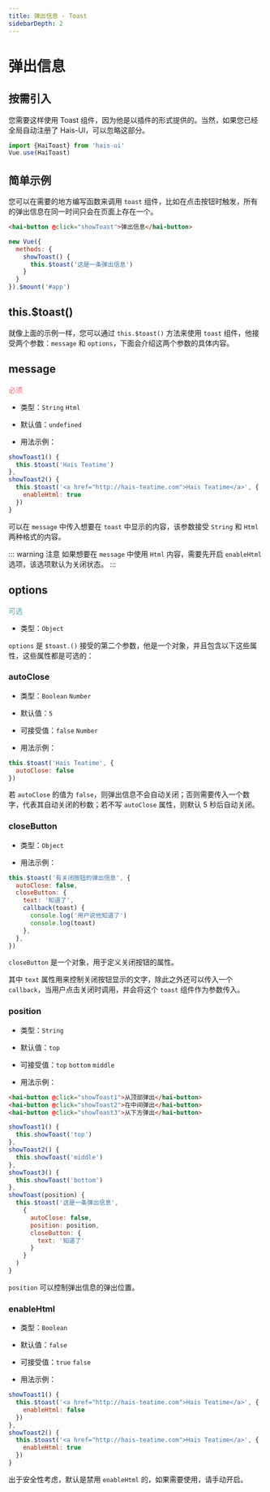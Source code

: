 ```yaml
---
title: 弹出信息 - Toast
sidebarDepth: 2
---
```


# 弹出信息

## 按需引入

您需要这样使用 Toast 组件，因为他是以插件的形式提供的。当然，如果您已经全局自动注册了 Hais-UI，可以忽略这部分。

```js
import {HaiToast} from 'hais-ui'
Vue.use(HaiToast)
```

## 简单示例

您可以在需要的地方编写函数来调用 `toast` 组件，比如在点击按钮时触发，所有的弹出信息在同一时间只会在页面上存在一个。

<ClientOnly>
<toast-demo-1></toast-demo-1>
</ClientOnly>

```html
<hai-button @click="showToast">弹出信息</hai-button>
```

```js
new Vue({
  methods: {
    showToast() {
      this.$toast('这是一条弹出信息')
    }
  }
}).$mount('#app')
```




## this.$toast()

就像上面的示例一样，您可以通过 `this.$toast()` 方法来使用 `toast` 组件，他接受两个参数：`message` 和 `options`，下面会介绍这两个参数的具体内容。

## message
<font color=#ff6464>必须</font>

- 类型：`String` `Html`

- 默认值：`undefined`

- 用法示例：

<ClientOnly>
<toast-demo-2></toast-demo-2>
</ClientOnly>

```js
showToast1() {
  this.$toast('Hais Teatime')
},
showToast2() {
  this.$toast('<a href="http://hais-teatime.com">Hais Teatime</a>', {
    enableHtml: true
  })
}
```

可以在 `message` 中传入想要在 `toast` 中显示的内容，该参数接受 `String` 和 `Html` 两种格式的内容。

::: warning 注意
如果想要在 `message` 中使用 `Html` 内容，需要先开启 `enableHtml` 选项，该选项默认为关闭状态。
:::




## options
<font color=#56a7ac>可选</font>

- 类型：`Object`

`options` 是 `$toast.()` 接受的第二个参数，他是一个对象，并且包含以下这些属性，这些属性都是可选的：




### autoClose

- 类型：`Boolean` `Number`

- 默认值：`5`

- 可接受值：`false` `Number`

- 用法示例：

```js
this.$toast('Hais Teatime', {
  autoClose: false
})
```

若 `autoClose` 的值为 `false`，则弹出信息不会自动关闭；否则需要传入一个数字，代表其自动关闭的秒数；若不写 `autoClose` 属性，则默认 5 秒后自动关闭。




### closeButton

- 类型：`Object`

- 用法示例：

<ClientOnly>
<toast-demo-3></toast-demo-3>
</ClientOnly>

```js
this.$toast('有关闭按钮的弹出信息', {
  autoClose: false,
  closeButton: {
    text: '知道了',
    callback(toast) {
      console.log('用户说他知道了')
      console.log(toast)
    },
  },
})
```

`closeButton` 是一个对象，用于定义关闭按钮的属性。

其中 `text` 属性用来控制关闭按钮显示的文字，除此之外还可以传入一个 `callback`，当用户点击关闭时调用，并会将这个 `toast` 组件作为参数传入。




### position

- 类型：`String`

- 默认值：`top`

- 可接受值：`top` `bottom` `middle`

- 用法示例：

<ClientOnly>
<toast-demo-4></toast-demo-4>
</ClientOnly>

```html
<hai-button @click="showToast1">从顶部弹出</hai-button>
<hai-button @click="showToast2">在中间弹出</hai-button>
<hai-button @click="showToast3">从下方弹出</hai-button>
```

```js
showToast1() {
  this.showToast('top')
},
showToast2() {
  this.showToast('middle')
},
showToast3() {
  this.showToast('bottom')
},
showToast(position) {
  this.$toast('这是一条弹出信息',
    {
      autoClose: false,
      position: position,
      closeButton: {
        text: '知道了'
      }
    }
  )
}
```

`position` 可以控制弹出信息的弹出位置。



### enableHtml

- 类型：`Boolean`

- 默认值：`false`

- 可接受值：`true` `false`

- 用法示例：

<ClientOnly>
<toast-demo-5></toast-demo-5>
</ClientOnly>

```js
showToast1() {
  this.$toast('<a href="http://hais-teatime.com">Hais Teatime</a>', {
    enableHtml: false
  })
},
showToast2() {
  this.$toast('<a href="http://hais-teatime.com">Hais Teatime</a>', {
    enableHtml: true
  })
}
```

出于安全性考虑，默认是禁用 `enableHtml` 的，如果需要使用，请手动开启。